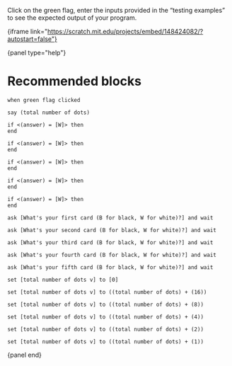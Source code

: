 Click on the green flag, enter the inputs provided in the “testing examples” to see the expected output of your program.

{iframe link="https://scratch.mit.edu/projects/embed/148424082/?autostart=false"}

{panel type="help"}

# Recommended blocks

```scratch:split:random
when green flag clicked

say (total number of dots)
```

```scratch:split:random
if <(answer) = [W]> then
end

if <(answer) = [W]> then
end

if <(answer) = [W]> then
end

if <(answer) = [W]> then
end

if <(answer) = [W]> then
end
```

```scratch:split:random
ask [What's your first card (B for black, W for white)?] and wait

ask [What's your second card (B for black, W for white)?] and wait

ask [What's your third card (B for black, W for white)?] and wait

ask [What's your fourth card (B for black, W for white)?] and wait

ask [What's your fifth card (B for black, W for white)?] and wait
```

```scratch:split:random
set [total number of dots v] to [0]

set [total number of dots v] to ((total number of dots) + (16))

set [total number of dots v] to ((total number of dots) + (8))

set [total number of dots v] to ((total number of dots) + (4))

set [total number of dots v] to ((total number of dots) + (2))

set [total number of dots v] to ((total number of dots) + (1))
```

{panel end}
